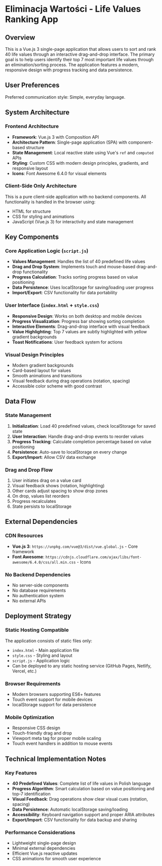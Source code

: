 # Eliminacja Wartości - Life Values Ranking App

## Overview

This is a Vue.js 3 single-page application that allows users to sort and rank 40 life values through an interactive drag-and-drop interface. The primary goal is to help users identify their top 7 most important life values through an elimination/sorting process. The application features a modern, responsive design with progress tracking and data persistence.

## User Preferences

Preferred communication style: Simple, everyday language.

## System Architecture

### Frontend Architecture
- **Framework**: Vue.js 3 with Composition API
- **Architecture Pattern**: Single-page application (SPA) with component-based structure
- **State Management**: Local reactive state using Vue's `ref` and `computed` APIs
- **Styling**: Custom CSS with modern design principles, gradients, and responsive layout
- **Icons**: Font Awesome 6.4.0 for visual elements

### Client-Side Only Architecture
This is a pure client-side application with no backend components. All functionality is handled in the browser using:
- HTML for structure
- CSS for styling and animations
- JavaScript (Vue.js 3) for interactivity and state management

## Key Components

### Core Application Logic (`script.js`)
- **Values Management**: Handles the list of 40 predefined life values
- **Drag and Drop System**: Implements touch and mouse-based drag-and-drop functionality
- **Progress Calculation**: Tracks sorting progress based on value positioning
- **Data Persistence**: Uses localStorage for saving/loading user progress
- **Import/Export**: CSV functionality for data portability

### User Interface (`index.html` + `style.css`)
- **Responsive Design**: Works on both desktop and mobile devices
- **Progress Visualization**: Progress bar showing sorting completion
- **Interactive Elements**: Drag-and-drop interface with visual feedback
- **Value Highlighting**: Top 7 values are subtly highlighted with yellow gradient backgrounds
- **Toast Notifications**: User feedback system for actions

### Visual Design Principles
- Modern gradient backgrounds
- Card-based layout for values
- Smooth animations and transitions
- Visual feedback during drag operations (rotation, spacing)
- Accessible color scheme with good contrast

## Data Flow

### State Management
1. **Initialization**: Load 40 predefined values, check localStorage for saved state
2. **User Interaction**: Handle drag-and-drop events to reorder values
3. **Progress Tracking**: Calculate completion percentage based on value positioning
4. **Persistence**: Auto-save to localStorage on every change
5. **Export/Import**: Allow CSV data exchange

### Drag and Drop Flow
1. User initiates drag on a value card
2. Visual feedback shows (rotation, highlighting)
3. Other cards adjust spacing to show drop zones
4. On drop, values list reorders
5. Progress recalculates
6. State persists to localStorage

## External Dependencies

### CDN Resources
- **Vue.js 3**: `https://unpkg.com/vue@3/dist/vue.global.js` - Core framework
- **Font Awesome**: `https://cdnjs.cloudflare.com/ajax/libs/font-awesome/6.4.0/css/all.min.css` - Icons

### No Backend Dependencies
- No server-side components
- No database requirements
- No authentication system
- No external APIs

## Deployment Strategy

### Static Hosting Compatible
The application consists of static files only:
- `index.html` - Main application file
- `style.css` - Styling and layout
- `script.js` - Application logic
- Can be deployed to any static hosting service (GitHub Pages, Netlify, Vercel, etc.)

### Browser Requirements
- Modern browsers supporting ES6+ features
- Touch event support for mobile devices
- localStorage support for data persistence

### Mobile Optimization
- Responsive CSS design
- Touch-friendly drag and drop
- Viewport meta tag for proper mobile scaling
- Touch event handlers in addition to mouse events

## Technical Implementation Notes

### Key Features
- **40 Predefined Values**: Complete list of life values in Polish language
- **Progress Algorithm**: Smart calculation based on value positioning and top-7 identification
- **Visual Feedback**: Drag operations show clear visual cues (rotation, spacing)
- **Data Persistence**: Automatic localStorage saving/loading
- **Accessibility**: Keyboard navigation support and proper ARIA attributes
- **Export/Import**: CSV functionality for data backup and sharing

### Performance Considerations
- Lightweight single-page design
- Minimal external dependencies
- Efficient Vue.js reactive updates
- CSS animations for smooth user experience